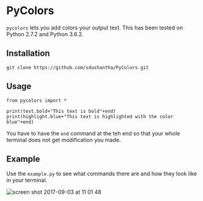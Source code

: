 # PyColors

`pycolors` lets you add colors your output text. This has been tested on Python 2.7.2 and Python 3.6.2.

## Installation
```
git clone https://github.com/sdushantha/PyColors.git
 ```
## Usage
 ```
 from pycolors import *
 
 print(text.bold+"This text is bold"+end)
 print(highlight.blue+"This text is highlighted with the color blue"+end) 
 ```
 You have to have the `end` command at the teh end so that your whole terminal does not get modification you made.
 
## Example
Use the `example.py` to see what commands there are and how they look like in your terminal.
 
![screen shot 2017-09-03 at 11 01 48](https://user-images.githubusercontent.com/27065646/30002602-9f40a990-90ad-11e7-9209-e00ded8a7838.png)
